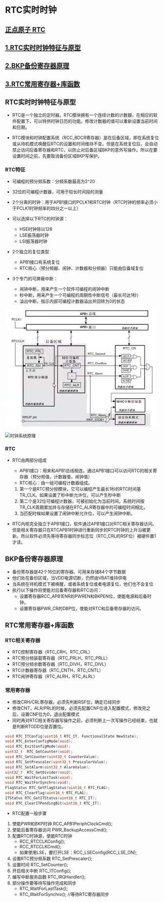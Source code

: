 # RTC实时时钟

## [正点原子 RTC](https://www.bilibili.com/video/BV1Lx411Z7Qa?p=40)

## [1.RTC实时时钟特征与原型](#RTC实时时钟特征与原型)

## [2.BKP备份寄存器原理](#BKP备份寄存器原理)

## [3.RTC常用寄存器+库函数](#RTC常用寄存器库函数)

## RTC实时时钟特征与原型

- RTC是一个独立的定时器。RTC模块拥有一个连续计数的计数器，在相应的软件配置下，可以特供时钟日历的功能。修改计数器的值可以重新设置当前时间和日期。

- RTC模块和时钟配置系统（RCC_BDCR寄存器）是在后备区域，即在系统复位或从待机模式唤醒后RTC的设置和时间维持不变。但是在系统复位后，会自动禁止访问后备寄存器和RTC，以防止对后备区域BKP的意外写操作。所以在要设置时间之前，先要取消备份区域BKP写保护。

### RTC特征

- 可编程的预分频系数：分频系数最高为2^20
- 32位的可编程计数器，可用于较长时间段的测量
- 2个分离的时钟：用于APB1接口的PCLK1和RTC时钟（RTC时钟的频率必须小于PCLK1时钟频率的四分之一以上）
- 可以选择以下RTC的时钟源：
  - HSE时钟除以128
  - LSE振荡器时钟
  - LSI振荡器时钟

- 2个独立的复位类型
  - APB1接口有系统复位
  - RTC核心（预分频器、闹钟、计数器和分频器）只能由后备域复位

- 3个专门的可屏蔽中断：
  - 闹钟中断，用来产生一个软件可编程的闹钟中断
  - 秒中断，用来产生一个可编程的周期性中断信号（最长可达1秒）
  - 溢出中断，指示内部可编程计数器溢出并回转为0的状态

![RTC原理](../image/RTC工作原理.jpg)

![时钟系统原理](..../image/时钟系统框图.jpg)

### RTC

- RTC由两部分组成

  - APB1接口：用来和APB1总线相连。通过APB1接口可以访问RTC的相关寄存器（预分频值，计数器值，闹钟值）
  - RTC核心：由一组可编程计数器组成。
  1. 第一个是RTC预分频模块，它可以编程产生最长1秒的RTC时间基TR_CLK。如果设置了秒中断允许位，可以产生秒中断
  2. 第二个是32位可编程计数器，可被初始化为当前时间。系统时间按TR_CLK周期累加并与存储在RTC_ALR寄存器中的可编程时间相比，
  3. 当匹配时候如果设置了闹钟中断允许位，可以产生闹钟中断。

- RTC内核完全独立于APB1接口，软件通过APB1接口对RTC相关寄存器访问。但是相关寄存器只在RTCAPB1时钟进行重新同步的RTC时钟的上升沿被更新。所以软件必须先等待寄存器同步标志位（RTC_CRL的RSF位）被硬件置1才读。

## BKP备份寄存器原理

- 备份寄存器是42个16位的寄存器。可用来存储84个字节数据
- 他们处在备份区域，当VDD电源切断，仍然由VBAT维持供电
- 当系统在待机模式下被唤醒，或者系统复位或者电源复位，他们也不会复位
- 执行以下操作将使能对后备寄存器和RTC访问：
  - 设置寄存器RCC_APB1ENR的PWREN和BKPEN位，使能电源和后备时钟。
  - 设置寄存器PWR_CR的DBP位，使能对RTC和后备寄存器的访问。

## RTC常用寄存器+库函数

### RTC相关寄存器

- RTC控制寄存器（RTC_CRH，RTC_CRL）
- RTC预分频装载寄存器（RTC_PRLH，RTC_PRLL）
- RTC预分频余数寄存器（RTC_DIVH，RTC_DIVL）
- RTC计数器寄存器（RTC_CNTH，RTC_CNTL）
- RTC闹钟寄存器（RTC_ALRH，RTC_ALRL）

### 常用寄存器

- 修改CRH/CRL寄存器，必须先判断RSF位，确定已经同步
- 修改CNT，ALR/PRL的时候，必须先配置CNF位进入配置模式，修改完之后，设置CNF位为0，退出配置模式
- 同时再对RTC相关寄存器写操作之前，必须判断上一次写操作已经结束，也就是判断RTODD位是否置位。

```C
void RTC_ITConfig(uint16_t RTC_IT, FunctionalState NewState);
void RTC_EnterConfigMode(void);
void RTC_ExitConfigMode(void);
uint32_t  RTC_GetCounter(void);
void RTC_SetCounter(uint32_t CounterValue);
void RTC_SetPrescaler(uint32_t PrescalerValue);
void RTC_SetAlarm(uint32_t AlarmValue);
uint32_t  RTC_GetDivider(void);
void RTC_WaitForLastTask(void);
void RTC_WaitForSynchro(void);
FlagStatus RTC_GetFlagStatus(uint16_t RTC_FLAG);
void RTC_ClearFlag(uint16_t RTC_FLAG);
ITStatus RTC_GetITStatus(uint16_t RTC_IT);
void RTC_ClearITPendingBit(uint16_t RTC_IT);
```

- RTC配置一般步骤

1. 使能PWR和BKP时钟 RCC_APB1PeriphClockCmd();
2. 使能后备寄存器访问   PWR_BackupAccessCmd();
3. 配置RTC时钟源，使能RTC时钟
   - RCC_RTCCLKConfig();
   - RCC_RTCCLKCmd();
   - 如果使用LSE，要打开LSE：RCC_LSEConfig(RCC_LSE_ON);
4. 设置RTC预分频系数    RTC_SetPrescaler();
5. 设置时间     RTC_SetCounter();
6. 开启相关中断     RTC_ITConfig();
7. 编写中断服务函数     RTC_IRQHandler();
8. 部分操作要等待写操作完成和同步
   - RTC_WaltForLastTask();
   - RTC_WaitForSynchro();  //等待RTC寄存器同步
